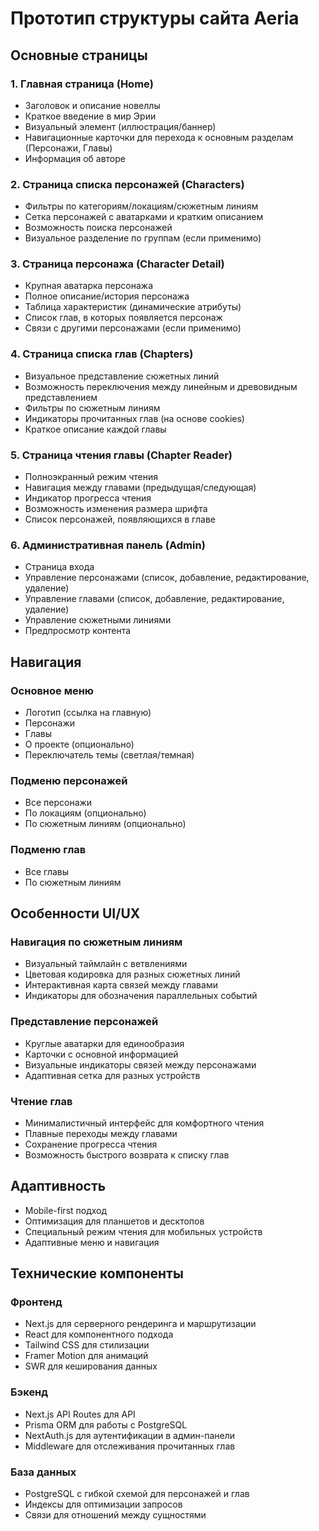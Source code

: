 # Прототип структуры сайта Aeria

## Основные страницы

### 1. Главная страница (Home)
- Заголовок и описание новеллы
- Краткое введение в мир Эрии
- Визуальный элемент (иллюстрация/баннер)
- Навигационные карточки для перехода к основным разделам (Персонажи, Главы)
- Информация об авторе

### 2. Страница списка персонажей (Characters)
- Фильтры по категориям/локациям/сюжетным линиям
- Сетка персонажей с аватарками и кратким описанием
- Возможность поиска персонажей
- Визуальное разделение по группам (если применимо)

### 3. Страница персонажа (Character Detail)
- Крупная аватарка персонажа
- Полное описание/история персонажа
- Таблица характеристик (динамические атрибуты)
- Список глав, в которых появляется персонаж
- Связи с другими персонажами (если применимо)

### 4. Страница списка глав (Chapters)
- Визуальное представление сюжетных линий
- Возможность переключения между линейным и древовидным представлением
- Фильтры по сюжетным линиям
- Индикаторы прочитанных глав (на основе cookies)
- Краткое описание каждой главы

### 5. Страница чтения главы (Chapter Reader)
- Полноэкранный режим чтения
- Навигация между главами (предыдущая/следующая)
- Индикатор прогресса чтения
- Возможность изменения размера шрифта
- Список персонажей, появляющихся в главе

### 6. Административная панель (Admin)
- Страница входа
- Управление персонажами (список, добавление, редактирование, удаление)
- Управление главами (список, добавление, редактирование, удаление)
- Управление сюжетными линиями
- Предпросмотр контента

## Навигация

### Основное меню
- Логотип (ссылка на главную)
- Персонажи
- Главы
- О проекте (опционально)
- Переключатель темы (светлая/темная)

### Подменю персонажей
- Все персонажи
- По локациям (опционально)
- По сюжетным линиям (опционально)

### Подменю глав
- Все главы
- По сюжетным линиям

## Особенности UI/UX

### Навигация по сюжетным линиям
- Визуальный таймлайн с ветвлениями
- Цветовая кодировка для разных сюжетных линий
- Интерактивная карта связей между главами
- Индикаторы для обозначения параллельных событий

### Представление персонажей
- Круглые аватарки для единообразия
- Карточки с основной информацией
- Визуальные индикаторы связей между персонажами
- Адаптивная сетка для разных устройств

### Чтение глав
- Минималистичный интерфейс для комфортного чтения
- Плавные переходы между главами
- Сохранение прогресса чтения
- Возможность быстрого возврата к списку глав

## Адаптивность
- Mobile-first подход
- Оптимизация для планшетов и десктопов
- Специальный режим чтения для мобильных устройств
- Адаптивные меню и навигация

## Технические компоненты

### Фронтенд
- Next.js для серверного рендеринга и маршрутизации
- React для компонентного подхода
- Tailwind CSS для стилизации
- Framer Motion для анимаций
- SWR для кеширования данных

### Бэкенд
- Next.js API Routes для API
- Prisma ORM для работы с PostgreSQL
- NextAuth.js для аутентификации в админ-панели
- Middleware для отслеживания прочитанных глав

### База данных
- PostgreSQL с гибкой схемой для персонажей и глав
- Индексы для оптимизации запросов
- Связи для отношений между сущностями
